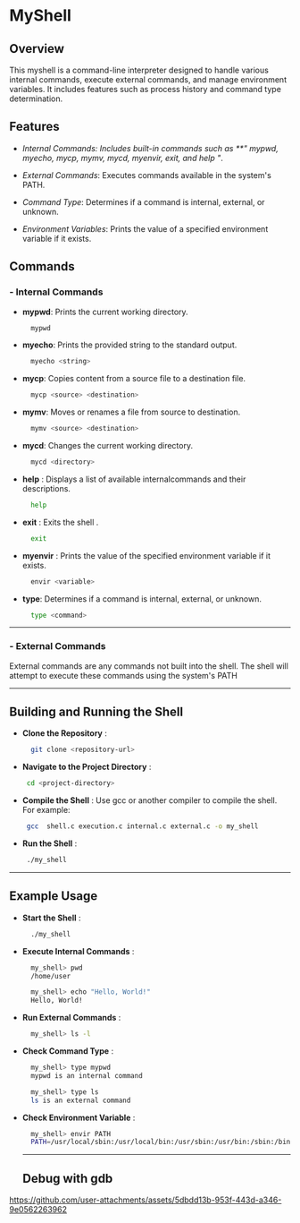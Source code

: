 # **MyShell**

## **Overview**

This myshell is a command-line interpreter designed to handle various internal commands, execute external commands, and manage environment variables. It includes features such as process history and command type determination.

## **Features**

- *Internal Commands: Includes built-in commands such as **" mypwd, myecho, mycp, mymv, mycd, myenvir, exit, and help  "*.

- *External Commands*: Executes commands available in the system's PATH.

- *Command Type*: Determines if a command is internal, external, or unknown.

- *Environment Variables*: Prints the value of a specified environment variable if it exists.

## **Commands**

### - **Internal Commands**

- **mypwd**: Prints the current working directory.
  
  ```sh
    mypwd
  ```

- **myecho**: Prints the provided string to the standard output.
  
  ```c
    myecho <string>
  ```

- **mycp**: Copies content from a source file to a destination file.
  
  ```sh
    mycp <source> <destination>
  ```  

- **mymv**: Moves or renames a file from source to destination.
  
  ```sh
    mymv <source> <destination>
  ```  

- **mycd**:  Changes the current working directory.
  
  ```sh
    mycd <directory>
  ```  

- **help** : Displays a list of available internalcommands and their descriptions.
  
  ```sh
    help
  ```  

- **exit** :   Exits the shell .
  
  ```sh
    exit
  ```

- **myenvir** : Prints the value of the specified environment variable if it exists.
  
  ```sh
    envir <variable>
  ```  

- **type**:   Determines if a command is internal, external, or unknown.
  
  ```sh
    type <command>
  ```    
------------------------
### - **External Commands**
External commands are any commands not built into the shell. The shell will attempt to execute these commands using the system's PATH

------------------------

## **Building and Running the Shell**

- **Clone the Repository** :     
  ```sh
    git clone <repository-url>
  ```    

- **Navigate to the Project Directory** :     
  ```sh
   cd <project-directory>
  ```    

- **Compile the Shell** : Use gcc or another compiler to compile the shell. For example:
  
   ```sh
    gcc  shell.c execution.c internal.c external.c -o my_shell
   ```  

- **Run the Shell** : 
   ```sh
    ./my_shell
   ```  

---------------------------------

## **Example Usage**
 
- **Start the Shell** : 
  ```sh
    ./my_shell
  ```  

- **Execute Internal Commands** : 
  ```sh
    my_shell> pwd
    /home/user

    my_shell> echo "Hello, World!"
    Hello, World!
  ```
     

- **Run External Commands** : 
  ```sh
    my_shell> ls -l
  ```   

- **Check Command Type** : 
  ```sh
    my_shell> type mypwd
    mypwd is an internal command

    my_shell> type ls
    ls is an external command
  ```   

- **Check Environment Variable** : 
  ```sh
    my_shell> envir PATH
    PATH=/usr/local/sbin:/usr/local/bin:/usr/sbin:/usr/bin:/sbin:/bin

  ```
    ---------------------------------
  ## Debug with gdb
 
 https://github.com/user-attachments/assets/5dbdd13b-953f-443d-a346-9e0562263962
 

